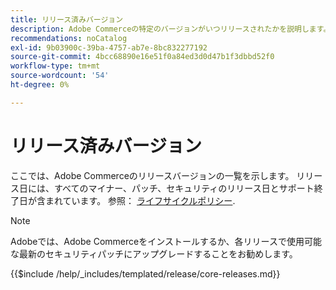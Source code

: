 ```yaml
---
title: リリース済みバージョン
description: Adobe Commerceの特定のバージョンがいつリリースされたかを説明します。
recommendations: noCatalog
exl-id: 9b03900c-39ba-4757-ab7e-8bc832277192
source-git-commit: 4bcc68890e16e51f0a84ed3d0d47b1f3dbbd52f0
workflow-type: tm+mt
source-wordcount: '54'
ht-degree: 0%

---
```


# リリース済みバージョン

ここでは、Adobe Commerceのリリースバージョンの一覧を示します。 リリース日には、すべてのマイナー、パッチ、セキュリティのリリース日とサポート終了日が含まれています。 参照： [ライフサイクルポリシー](lifecycle-policy.md).

>[!NOTE]
>
>Adobeでは、Adobe Commerceをインストールするか、各リリースで使用可能な最新のセキュリティパッチにアップグレードすることをお勧めします。

{{$include /help/_includes/templated/release/core-releases.md}}
